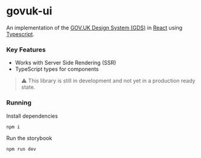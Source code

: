# govuk-ui

An implementation of the [GOV.UK Design System (GDS)](https://design-system.service.gov.uk/) in [React](https://reactjs.org/) using [Typescript](https://www.typescriptlang.org/).

### Key Features
- Works with Server Side Rendering (SSR)
- TypeScript types for components

> ⚠️ This library is still in development and not yet in a production ready state.

### Running

Install dependencies

`npm i`

Run the storybook

`npm run dev`
